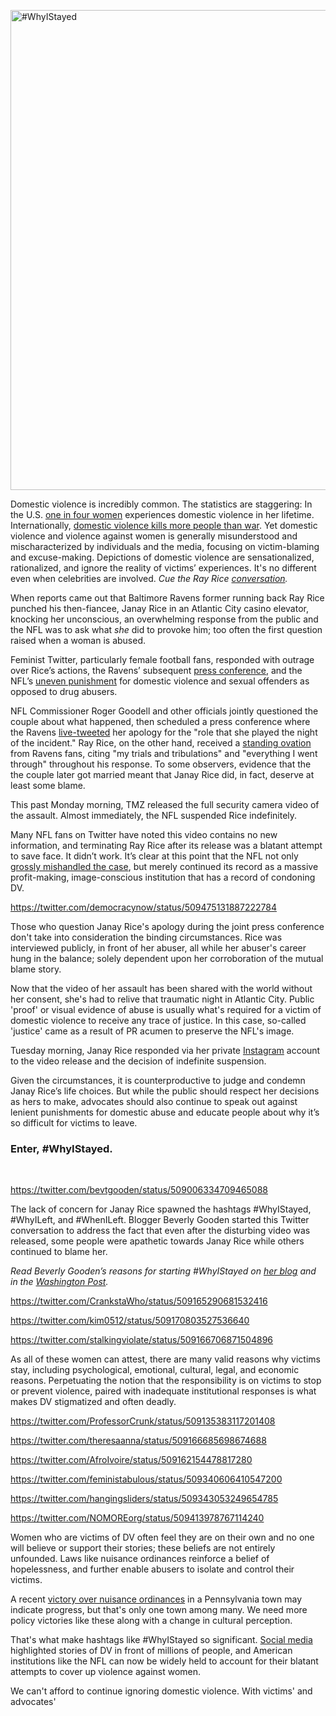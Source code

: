 <a href="http://www.hashtagfeminism.com/wp-content/uploads/2014/09/WhyIStayed.png"><img class="size-full wp-image-888 aligncenter" src="http://www.hashtagfeminism.com/wp-content/uploads/2014/09/WhyIStayed.png" alt="#WhyIStayed" width="1024" height="768" /></a>

Domestic violence is incredibly common. The statistics are staggering: In the U.S. <a href="http://www.ncadv.org/files/DomesticViolenceFactSheet%28National%29.pdf">one in four women</a><span class="apple-converted-space"> </span>experiences domestic violence in her lifetime. Internationally,<span class="apple-converted-space"> </span><a href="http://www.aljazeera.com/news/europe/2014/09/domestic-violence-kills-more-than-civil-war-201499131259139676.html">domestic violence kills more people than war</a>. Yet domestic violence and violence against women is generally misunderstood and mischaracterized by individuals and the media, focusing on victim-blaming and excuse-making. Depictions of domestic violence are sensationalized, rationalized, and<span class="apple-converted-space"> </span>ignore the reality of victims’ experiences. It's no different even when celebrities are involved.<span class="apple-converted-space"> </span><i>Cue the Ray Rice <a href="http://www.sbnation.com/nfl/2014/5/23/5744964/ray-rice-arrest-assault-statement-apology-ravens">conversation</a>.</i>

When reports came out that Baltimore Ravens former running back Ray Rice punched his then-fiancee, Janay Rice in an Atlantic City casino elevator, knocking her unconscious, an overwhelming response from the public and the NFL was to ask what <em>she</em> did to provoke him; too often the first question raised when a woman is abused.

Feminist Twitter, particularly female football fans, responded with outrage over Rice’s actions, the Ravens’ subsequent<span class="apple-converted-space"> </span><a href="http://awfulannouncing.com/2014/it-was-not-a-good-idea-for-the-ravens-to-live-tweet-ray-rices-press-conference.html">press conference</a>, and the NFL’s<span class="apple-converted-space"> </span><a href="http://fivethirtyeight.com/features/nfl-domestic-violence-policy-suspensions/">uneven punishment</a><span class="apple-converted-space"> for </span>domestic violence and sexual offenders as opposed to drug abusers.

NFL Commissioner Roger Goodell and other officials jointly questioned the couple about what happened, then scheduled a press conference where the Ravens <a href="http://profootballtalk.nbcsports.com/2014/09/08/ravens-finally-deleted-their-victim-blaming-tweet/">live-tweeted</a> her apology for the "role that she played the night of the incident." Ray Rice, on the other hand, received a <a href="http://www.baltimoresun.com/sports/ravens/ravens-insider/bal-ray-rice-draws-standing-ovation-from-ravens-fans-20140807,0,6248659.story">standing ovation</a> from Ravens fans, citing "my trials and tribulations" and "everything I went through" throughout his response. To some observers, evidence that the the couple later got married meant that Janay Rice did, in fact, deserve at least some blame.

This past Monday morning, TMZ released the full security camera video of the assault. Almost immediately, the NFL suspended Rice indefinitely.

Many NFL fans on Twitter have noted this video contains no new information, and terminating Ray Rice after its release was a blatant attempt to save face. It didn’t work. It’s clear at this point that the NFL not only <a href="http://www.usatoday.com/story/sports/nfl/2014/09/10/ap-newsbreak-source-says-rice-video-sent-to-nfl/15407231/" target="_blank">grossly mishandled the case</a>, but merely continued its record as a massive profit-making, image-conscious institution that has a record of condoning DV.

https://twitter.com/democracynow/status/509475131887222784

Those who question Janay Rice's apology during the joint press conference don't take into consideration the binding circumstances. Rice was interviewed publicly, in front of her abuser, all while her abuser's career hung in the balance; solely dependent upon her corroboration of the mutual blame story.

Now that the video of her assault has been shared with the world without her consent, she's had to relive that traumatic night in Atlantic City. Public 'proof' or visual evidence of abuse is usually what's required for a victim of domestic violence to receive any trace of justice. In this case, so-called 'justice' came as a result of PR acumen to preserve the NFL's image.

Tuesday morning, Janay Rice responded via her private <a href="http://www.marieclaire.com/celebrity-lifestyle/janay-rice-responds-via-instagram?src=spr_TWITTER&amp;spr_id=1449_86880353">Instagram</a> account to the video release and the decision of indefinite suspension.

Given the circumstances, it is counterproductive to judge and condemn Janay Rice’s life choices. But while the public should respect her decisions as hers to make, advocates should also continue to speak out against lenient punishments for domestic abuse and educate people about why it’s so difficult for victims to leave.
<h3>Enter, #WhyIStayed.</h3>
&nbsp;

https://twitter.com/bevtgooden/status/509006334709465088

The lack of concern for Janay Rice spawned the hashtags #WhyIStayed, #WhyILeft, and #WhenILeft. Blogger Beverly Gooden started this Twitter conversation to address the fact that even after the disturbing video was released, some people were apathetic towards Janay Rice while others continued to blame her.

<i>Read Beverly Gooden’s reasons for starting #WhyIStayed on<span class="apple-converted-space"> </span></i><a href="http://www.beverlygooden.com/hear/whyistayed"><i>her blog</i></a><span class="apple-converted-space"><i> </i></span><i>and in the<span class="apple-converted-space"> </span></i><a href="http://www.washingtonpost.com/news/morning-mix/wp/2014/09/09/whyistayed-she-saw-herself-in-ray-rices-wife-janay-and-tweeted-about-it-so-did-thousands-of-others/"><i>Washington Post</i></a><i>.</i>

https://twitter.com/CrankstaWho/status/509165290681532416

https://twitter.com/kim0512/status/509170803527536640

https://twitter.com/stalkingviolate/status/509166706871504896

As all of these women can attest, there are many<span class="apple-converted-space"> valid </span>reasons why victims stay, including psychological, emotional, cultural, legal, and economic reasons. Perpetuating the notion that the responsibility is on victims to stop or prevent violence, paired with inadequate institutional responses is what makes DV stigmatized and often deadly.

https://twitter.com/ProfessorCrunk/status/509135383117201408

https://twitter.com/theresaanna/status/509166685698674688

https://twitter.com/AfroIvoire/status/509162154478817280

https://twitter.com/feministabulous/status/509340606410547200

https://twitter.com/hangingsliders/status/509343053249654785

https://twitter.com/NOMOREorg/status/509413978767114240

Women who are victims of DV often feel they are on their own and no one will believe or support their stories; these beliefs are not entirely unfounded. Laws like nuisance ordinances reinforce a belief of hopelessness, and further enable abusers to isolate and control their victims.

A recent <a href="https://www.aclu.org/blog/womens-rights/victory-town-will-no-longer-treat-domestic-violence-victims-nuisances">victory over nuisance ordinances</a> in a Pennsylvania town may indicate progress, but that's only one town among many. We need more policy victories like these along with a change in cultural perception.

That's what make hashtags like #WhyIStayed so significant. <a href="http://time.com/3319081/whyistayed-hashtag-feminism-activism/" target="_blank">Social media</a> highlighted stories of DV in front of millions of people, and American institutions like the NFL can now be widely held to account for their blatant attempts to cover up violence against women.

We can't afford to continue ignoring domestic violence. With victims' and advocates' 
